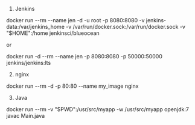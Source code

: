 1. Jenkins

docker run --rm --name jen -d -u root -p 8080:8080 -v jenkins-data:/var/jenkins_home -v /var/run/docker.sock:/var/run/docker.sock -v "$HOME":/home jenkinsci/blueocean

or

docker run -d --rm --name jen -p 8080:8080 -p 50000:50000 jenkins/jenkins:lts

2. nginx

docker run --rm -d -p 80:80 --name my_image nginx

3. Java

docker run --rm -v "$PWD":/usr/src/myapp -w /usr/src/myapp openjdk:7 javac Main.java
